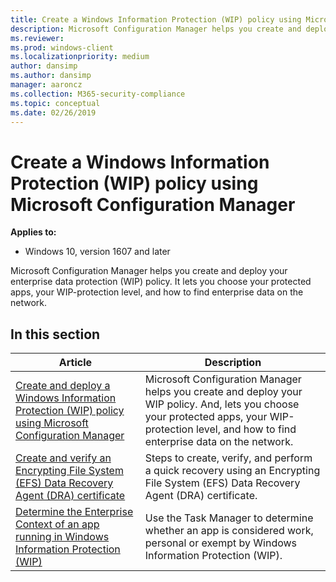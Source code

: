 ```yaml
---
title: Create a Windows Information Protection (WIP) policy using Microsoft Configuration Manager (Windows 10)
description: Microsoft Configuration Manager helps you create and deploy your enterprise data protection (WIP) policy, including letting you choose your protected apps, your WIP-protection level, and how to find enterprise data on the network.
ms.reviewer: 
ms.prod: windows-client
ms.localizationpriority: medium
author: dansimp
ms.author: dansimp
manager: aaroncz
ms.collection: M365-security-compliance
ms.topic: conceptual
ms.date: 02/26/2019
---
```


# Create a Windows Information Protection (WIP) policy using Microsoft Configuration Manager
**Applies to:**

- Windows 10, version 1607 and later

Microsoft Configuration Manager helps you create and deploy your enterprise data protection (WIP) policy. It lets you choose your protected apps, your WIP-protection level, and how to find enterprise data on the network.

## In this section

|Article |Description |
|------|------------|
|[Create and deploy a Windows Information Protection (WIP) policy using Microsoft Configuration Manager](create-wip-policy-using-configmgr.md) |Microsoft Configuration Manager helps you create and deploy your WIP policy. And, lets you choose your protected apps, your WIP-protection level, and how to find enterprise data on the network. |
|[Create and verify an Encrypting File System (EFS) Data Recovery Agent (DRA) certificate](create-and-verify-an-efs-dra-certificate.md) |Steps to create, verify, and perform a quick recovery using an Encrypting File System (EFS) Data Recovery Agent (DRA) certificate. |
|[Determine the Enterprise Context of an app running in Windows Information Protection (WIP)](wip-app-enterprise-context.md) |Use the Task Manager to determine whether an app is considered work, personal or exempt by Windows Information Protection (WIP). |
